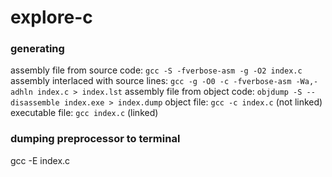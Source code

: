 # explore-c

### generating

assembly file from source code: `gcc -S -fverbose-asm -g -O2 index.c`
assembly interlaced with source lines: `gcc -g -O0 -c -fverbose-asm -Wa,-adhln index.c > index.lst`
assembly file from object code: `objdump -S --disassemble index.exe > index.dump`
object file: `gcc -c index.c` (not linked)
executable file: `gcc index.c` (linked)

### dumping preprocessor to terminal

gcc -E index.c
